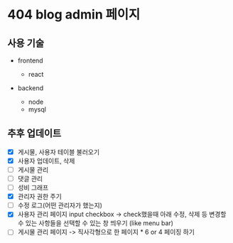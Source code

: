 # 404 blog admin 페이지

## 사용 기술
- frontend
  - react
 
- backend
  - node
  - mysql

## 추후 업데이트
- [x] 게시물, 사용자 테이블 불러오기
- [x] 사용자 업데이트, 삭제
- [ ] 게시물 관리
- [ ] 댓글 관리
- [ ] 성비 그래프
- [x] 관리자 권한 주기
- [ ] 수정 로그(어떤 관리자가 했는지)
- [x] 사용자 관리 페이지 input checkbox -> check했을때 아래 수정, 삭제 등 변경할 수 있는 사항들을 선택할 수 있는 창 띄우기 (like menu bar)
- [ ] 게시물 관리 페이지 -> 직사각형으로 한 페이지 * 6 or 4 페이징 하기
